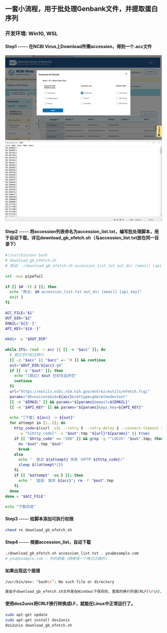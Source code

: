 ## 一套小流程，用于批处理Genbank文件，并提取蛋白序列

### 开发环境: Win10, WSL

#### Step1 ----- 在NCBI Virus上Download所需accession，得到一个.acc文件

<img src="images/1.png" alt="NCBI Virus Accession_download" width="800">
<img src="images/2.png" alt="accession.acc" width="800">

#### Step2 ----- 将accession列表命名为accession_list.txt，编写批处理脚本，用于自动下载，详见download_gb_efetch.sh（与accession_list.txt放在同一目录下）
```bash
#!/usr/bin/env bash
# download_gb_efetch.sh
# 用法: ./download_gb_efetch.sh accession_list.txt out_dir [email] [api_key]

set -euo pipefail

if [[ $# -lt 2 ]]; then
  echo "用法: $0 accession_list.txt out_dir [email] [api_key]"
  exit 1
fi

ACC_FILE="$1"
OUT_DIR="$2"
EMAIL="${3:-}"
API_KEY="${4:-}"

mkdir -p "$OUT_DIR"

while IFS= read -r acc || [[ -n "$acc" ]]; do
  # 跳过空行和注释行
  [[ -z "$acc" || "$acc" =~ ^# ]] && continue
  out="$OUT_DIR/${acc}.gb"
  if [[ -s "$out" ]]; then
    echo "[跳过] $out 已存在且非空"
    continue
  fi
  url="https://eutils.ncbi.nlm.nih.gov/entrez/eutils/efetch.fcgi"
  params="db=nuccore&id=${acc}&rettype=gb&retmode=text"
  [[ -n "$EMAIL" ]] && params="${params}&email=${EMAIL}"
  [[ -n "$API_KEY" ]] && params="${params}&api_key=${API_KEY}"

  echo "[下载] ${acc} -> ${out}"
  for attempt in {1..5}; do
    http_code=$(curl -sSL --retry 5 --retry-delay 2 --connect-timeout 10 \
      -w "%{http_code}" -o "$out".tmp "${url}?${params}" || true)
    if [[ "$http_code" == "200" ]] && grep -q "^LOCUS" "$out".tmp; then
      mv "$out".tmp "$out"
      break
    else
      echo "  尝试 ${attempt} 失败 (HTTP ${http_code})"
      sleep $((attempt*2))
    fi
    if [[ "$attempt" -eq 5 ]]; then
      echo "  错误: 放弃 ${acc}"; rm -f "$out".tmp
    fi
  done
done < "$ACC_FILE"

echo "下载完成"
```

#### Step3 ----- 给脚本添加可执行权限
```bash
chmod +x download_gb_efetch.sh
```

#### Step4 ----- 根据accession_list，自动下载
```bash
./download_gb_efetch.sh accession_list.txt . you@example.com
# you@example.com → 你的邮箱（随便填一个格式正确的）
```
#### 如果出现这个报错
```bash
/usr/bin/env: ‘bash\r’: No such file or directory
```
```bash
是由于download_gb_efetch.sh文件是在Windows下保存的，里面的换行符是CRLF(\r\n)，而Linux/WSL需要的是LF(\n)。它让/usr/bin/env bash这一行读成了bash\r，所以报错找不到命令。
```
#### 

#### 使用dos2unix把CRLF换行转换成LF，就能在Linux中正常运行了。
```bash
sudo apt-get update
sudo apt-get install dos2unix
dos2unix download_gb_efetch.sh
```
